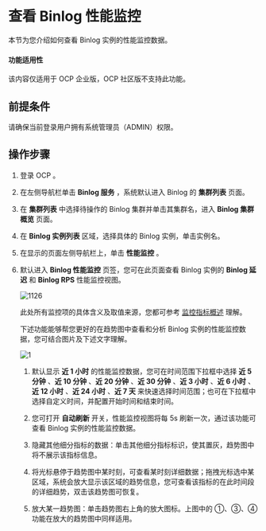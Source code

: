 # 查看 Binlog 性能监控

本节为您介绍如何查看 Binlog 实例的性能监控数据。

<main id="notice" type='notice'>
<h4>功能适用性</h4>
<p>该内容仅适用于 OCP 企业版，OCP 社区版不支持此功能。</p>
</main>

## 前提条件

请确保当前登录用户拥有系统管理员（ADMIN）权限。

## 操作步骤

1. 登录 OCP 。

2. 在左侧导航栏单击 **Binlog 服务** ，系统默认进入 Binlog 的 **集群列表** 页面。

3. 在 **集群列表** 中选择待操作的 Binlog 集群并单击其集群名，进入 **Binlog 集群概览** 页面。

4. 在 **Binlog 实例列表** 区域，选择具体的 Binlog 实例，单击实例名。

5. 在显示的页面左侧导航栏上，单击 **性能监控** 。

6. 默认进入 **Binlog 性能监控** 页签，您可在此页面查看 Binlog 实例的 **Binlog 延迟** 和 **Binlog RPS** 性能监控视图。

   ![1126](https://obbusiness-private.oss-cn-shanghai.aliyuncs.com/doc/img/ocp/431/binlog%E6%80%A7%E8%83%BD%E7%9B%91%E6%8E%A7%E8%A7%86%E5%9B%BE.png)

   此处所有监控项的具体含义及取值来源，您都可参考 [监控指标概述](../../1900.reference-guide/300.monitoring-indicator-reference/100.overview-of-metrics.md) 理解。

   下述功能能够帮您更好的在趋势图中查看和分析 Binlog 实例的性能监控数据，您可结合图片及下述文字理解。

   ![1](https://obbusiness-private.oss-cn-shanghai.aliyuncs.com/doc/img/ocp/431/binlog%E6%80%A7%E8%83%BD%E7%9B%91%E6%8E%A7%E8%AF%A6%E8%A7%A3.png)

   1. 默认显示 **近 1 小时** 的性能监控数据，您可在时间范围下拉框中选择 **近 5 分钟** 、**近 10 分钟** 、**近 20 分钟** 、**近 30 分钟** 、**近 3 小时** 、**近 6 小时** 、**近 12 小时** 、**近 24 小时** 、**近 7 天** 来快速选择时间范围；也可在下拉框中选择自定义时间，并配置开始时间和结束时间。

   2. 您可打开 **自动刷新** 开关，性能监控视图将每 5s 刷新一次，通过该功能可查看 Binlog 实例的性能监控数据。

   3. 隐藏其他细分指标的数据：单击其他细分指标标识，使其置灰，趋势图中将不展示该指标信息。

   4. 将光标悬停于趋势图中某时刻，可查看某时刻详细数据；拖拽光标选中某区域，系统会放大显示该区域的趋势信息，您可查看该指标的在此时间段的详细趋势，双击该趋势图可恢复。

   5. 放大某一趋势图：单击趋势图右上角的放大图标。上图中的 ①、③、④ 功能在放大的趋势图中同样适用。
